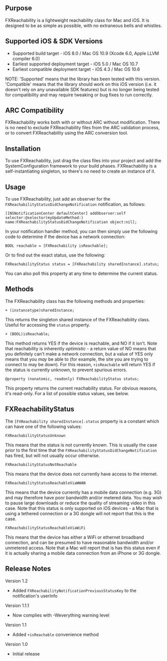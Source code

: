 Purpose
--------------

FXReachability is a lightweight reachability class for Mac and iOS. It is designed to be as simple as possible, with no extraneous bells and whistles.


Supported iOS & SDK Versions
-----------------------------

* Supported build target - iOS 8.0 / Mac OS 10.9 (Xcode 6.0, Apple LLVM compiler 6.0)
* Earliest supported deployment target - iOS 5.0 / Mac OS 10.7
* Earliest compatible deployment target - iOS 4.3 / Mac OS 10.6

NOTE: 'Supported' means that the library has been tested with this version. 'Compatible' means that the library should work on this iOS version (i.e. it doesn't rely on any unavailable SDK features) but is no longer being tested for compatibility and may require tweaking or bug fixes to run correctly.


ARC Compatibility
------------------

FXReachability works both with or without ARC without modification. There is no need to exclude FXReachability files from the ARC validation process, or to convert FXReachability using the ARC conversion tool.


Installation
---------------

To use FXReachability, just drag the class files into your project and add the SystemConfiguration framework to your build phases. FXReachability is a self-instantiating singleton, so there's no need to create an instance of it.


Usage
-----------------

To use FXReachability, just add an observer for the `FXReachabilityStatusDidChangeNotification` notification, as follows:

    [[NSNotificationCenter defaultCenter] addObserver:self selector:@selector(myUpdateMethod:) name:FXReachabilityStatusDidChangeNotification object:nil];

In your notification handler method, you can then simply use the following code to determine if the device has a network connection:

    BOOL reachable = [FXReachability isReachable];

Or to find out the exact status, use the following:
    
    FXReachabilityStatus status = [FXReachability sharedInstance].status;

You can also poll this property at any time to determine the current status.


Methods
----------------

The FXReachability class has the following methods  and properties:

    + (instancetype)sharedInstance;
    
This returns the singleton shared instance of the FXReachability class. Useful for accessing the `status` property.

    + (BOOL)isReachable;

This method returns YES if the device is reachable, and NO if it isn't. Note that reachability is inherently *optimistic* - a return value of NO means that you definitely can't make a network connection, but a value of YES only means that you *may* be able to (for example, the site you are trying to connect to may be down). For this reason, `+isReachable` will return YES if the status is currently unknown, to prevent spurious errors.

    @property (nonatomic, readonly) FXReachabilityStatus status;

This property returns the current reachability status. For obvious reasons, it's read-only. For a list of possible status values, see below.


FXReachabilityStatus
-------------------------

The `[FXReachability sharedInstance].status` property is a constant which can have one of the following values:

    FXReachabilityStatusUnknown
    
This means that the status is not currently known. This is usually the case prior to the first time that the `FXReachabilityStatusDidChangeNotification` has fired, but will not usually occur otherwise.
    
    FXReachabilityStatusNotReachable
    
This means that the device does not currently have access to the internet.
    
    FXReachabilityStatusReachableViaWWAN
    
This means that the device currently has a mobile data connection (e.g. 3G) and may therefore have poor bandwidth and/or metered data. You may wish to pause large downloads or reduce the quality of streaming video in this case. Note that this status is only supported on iOS devices - a Mac that is using a tethered connection or a 3G dongle will not report that this is the case.
    
    FXReachabilityStatusReachableViaWiFi
    
This means that the device has either a WiFi or ethernet broadband connection, and can be presumed to have reasonable bandwidth and/or unmetered access. Note that a Mac will report that is has this status even if it is actually sharing a mobile data connection from an iPhone or 3G dongle.


Release Notes
------------------

Version 1.2

- Added `FXReachabilityNotificationPreviousStatusKey` to the notification's userInfo

Version 1.1.1

- Now complies with -Weverything warning level

Version 1.1

- Added `+isReachable` convenience method

Version 1.0

- Initial release